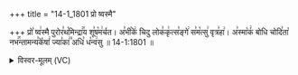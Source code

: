 +++
title = "14-1_1801 प्रो ष्वस्मै"

+++
प्रो꣡ ष्व꣢स्मै पुरोर꣣थ꣡मिन्द्रा꣢꣯य शू꣣ष꣡म꣢र्चत। अ꣣भी꣡के꣢ चिदु लोक꣣कृ꣢त्स꣣ङ्गे꣢ स꣣म꣡त्सु꣢ वृत्र꣣हा꣢। अ꣣स्मा꣡कं꣢ बोधि चोदि꣣ता꣡ नभ꣢꣯न्तामन्य꣣के꣡षां꣢ ज्या꣣का꣢꣫ अधि꣣ ध꣡न्व꣢सु ॥ 14-1:1801 ॥

<details><summary>विस्वर-मूलम् (VC)</summary>

प्रो ष्वस्मै पुरोरथमिन्द्राय शूषमर्चत । अभीके चिदु लोककृत्सङ्गे समत्सु वृत्रहा । अस्माकं बोधि चोदिता नभन्तामन्यकेषां ज्याका अधि धन्वसु ॥१८०१॥
</details>